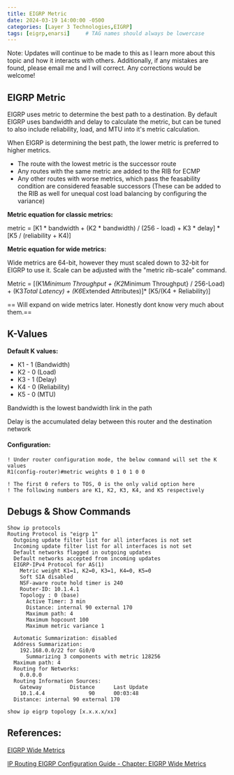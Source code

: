 ```yaml
---
title: EIGRP Metric
date: 2024-03-19 14:00:00 -0500
categories: [Layer 3 Technologies,EIGRP]
tags: [eigrp,enarsi]     # TAG names should always be lowercase
---
```



Note: Updates will continue to be made to this as I learn more about this topic and how it interacts with others. Additionally, if any mistakes are found, please email me and I will correct. Any corrections would be welcome!


## EIGRP Metric

EIGRP uses metric to determine the best path to a destination. By default EIGRP uses bandwidth and delay to calculate the metric, but can be tuned to also include reliability, load, and MTU into it's metric calculation.

When EIGRP is determining the best path, the lower metric is preferred to higher metrics.


* The route with the lowest metric is the successor route
* Any routes with the same metric are added to the RIB for ECMP
* Any other routes with worse metrics, which pass the feasability condition are considered feasable successors (These can be added to the RIB as well for unequal cost load balancing by configuring the variance)



**Metric equation for classic metrics:**

metric = [K1 * bandwidth + (K2 * bandwidth) / (256 - load) + K3 * delay] * [K5 / (reliability + K4)]

**Metric equation for wide metrics:**

Wide metrics are 64-bit, however they must scaled down to 32-bit for EIGRP to use it. Scale can be adjusted with the "metric rib-scale" command.

Metric = [(K1*Minimum Throughput + {K2*Minimum Throughput} / 256-Load) + (K3*Total Latency) + (K6*Extended Attributes)]* [K5/(K4 + Reliability)]

== Will expand on wide metrics later. Honestly dont know very much about them.==


## K-Values

**Default K values:**

* K1 - 1 (Bandwidth)
* K2 - 0 (Load)
* K3 - 1 (Delay)
* K4 - 0 (Reliability) 
* K5 - 0 (MTU)


Bandwidth is the lowest bandwidth link in the path

Delay is the accumulated delay between this router and the destination network

#### Configuration:

```
! Under router configuration mode, the below command will set the K values
R1(config-router)#metric weights 0 1 0 1 0 0

! The first 0 refers to TOS, 0 is the only valid option here
! The following numbers are K1, K2, K3, K4, and K5 respectively

```



## Debugs & Show Commands

```
Show ip protocols
Routing Protocol is "eigrp 1"
  Outgoing update filter list for all interfaces is not set
  Incoming update filter list for all interfaces is not set
  Default networks flagged in outgoing updates
  Default networks accepted from incoming updates
  EIGRP-IPv4 Protocol for AS(1)
    Metric weight K1=1, K2=0, K3=1, K4=0, K5=0
    Soft SIA disabled
    NSF-aware route hold timer is 240
    Router-ID: 10.1.4.1
    Topology : 0 (base) 
      Active Timer: 3 min
      Distance: internal 90 external 170
      Maximum path: 4
      Maximum hopcount 100
      Maximum metric variance 1

  Automatic Summarization: disabled
  Address Summarization:
    192.168.0.0/22 for Gi0/0
      Summarizing 3 components with metric 128256
  Maximum path: 4
  Routing for Networks:
    0.0.0.0
  Routing Information Sources:
    Gateway         Distance      Last Update
    10.1.4.4              90      00:03:48
  Distance: internal 90 external 170

show ip eigrp topology [x.x.x.x/xx]

```

## References:

[EIGRP Wide Metrics](https://www.cisco.com/c/en/us/td/docs/ios-xml/ios/iproute_eigrp/configuration/15-s/ire-15-s-book/ire-wid-met.pdf)

[IP Routing EIGRP Configuration Guide - Chapter: EIGRP Wide Metrics](https://www.cisco.com/c/en/us/td/docs/ios-xml/ios/iproute_eigrp/configuration/15-sy/ire-15-sy-book/ire-wid-met.html)